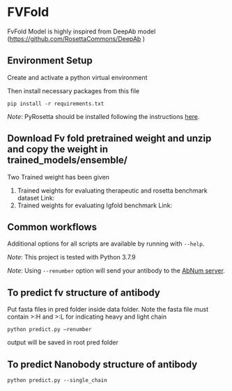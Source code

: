 # FVFold
FvFold Model is highly inspired from DeepAb model (https://github.com/RosettaCommons/DeepAb )
## Environment Setup

 Create and activate a python virtual environment

Then install necessary packages from this file
```
pip install -r requirements.txt
```

_Note_: PyRosetta should be installed following the instructions [here](http://pyrosetta.org/downloads).

## Download Fv fold pretrained weight and unzip and copy the weight in trained_models/ensemble/
Two Trained weight has been given 
1)	Trained weights for evaluating therapeutic and rosetta benchmark dataset
Link: 
2)	Trained weights for evaluating Igfold benchmark
Link:

## Common workflows

Additional options for all scripts are available by running with `--help`.

_Note_: This project is tested with Python 3.7.9

_Note_: Using `--renumber` option will send your antibody to the [AbNum server](http://www.bioinf.org.uk/abs/abnum/).

## To predict fv structure of antibody
Put fasta files in pred folder inside data folder. Note the fasta file must contain >:H and >:L for indicating heavy and light chain
```
python predict.py –renumber
```
output will be saved in root pred folder

## To predict Nanobody structure of antibody
```
python predict.py --single_chain
```


